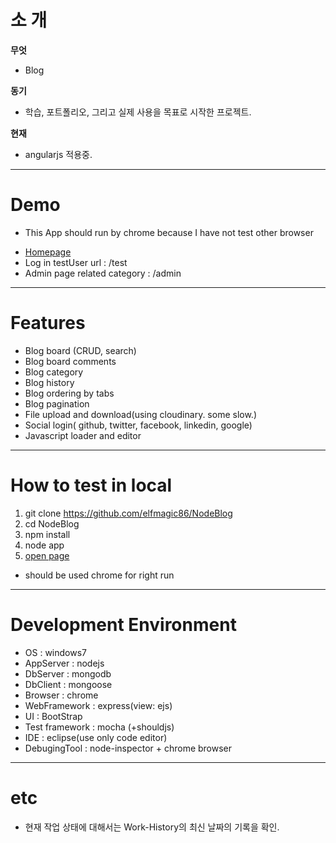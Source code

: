 ﻿
# 소 개

**무엇**
 - Blog

**동기**
 - 학습, 포트폴리오, 그리고 실제 사용을 목표로 시작한 프로젝트.

**현재**
 - angularjs 적용중.

---

# Demo
 * This App should run by chrome because I have not test other browser
 + [Homepage](http://elfmagic86.herokuapp.com/)
 + Log in testUser url :  /test
 + Admin page related category  :  /admin

---

# Features
 + Blog board (CRUD, search)
 + Blog board comments
 + Blog category
 + Blog history
 + Blog ordering by tabs
 + Blog pagination
 + File upload and download(using cloudinary. some slow.)
 + Social login( github, twitter, facebook, linkedin, google)
 + Javascript loader and editor

---

# How to test in local
 1. git clone https://github.com/elfmagic86/NodeBlog
 2. cd NodeBlog
 3. npm install
 4. node app
 5. [open page](http://localhost:3000/)
   * should be used chrome for right run

---

# Development Environment
 - OS : windows7
 - AppServer : nodejs
 - DbServer : mongodb
 - DbClient : mongoose
 - Browser : chrome
 - WebFramework : express(view: ejs)
 - UI : BootStrap
 - Test framework : mocha (+shouldjs)
 - IDE : eclipse(use only code editor)
 - DebugingTool : node-inspector + chrome browser

---

# etc
 - 현재 작업 상태에 대해서는 Work-History의 최신 날짜의 기록을 확인.

